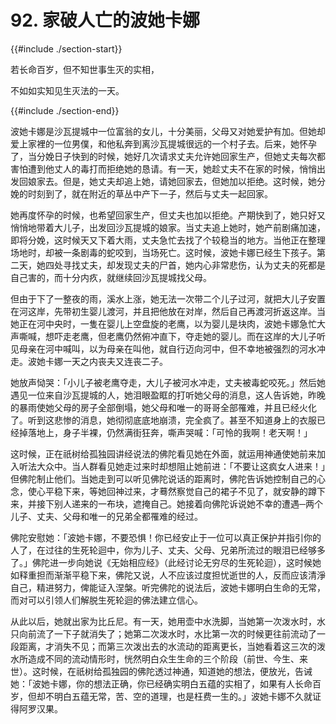 # 92. 家破人亡的波她卡娜
{{#include ./section-start}}

若长命百岁，但不知世事生灭的实相，

不如如实知见生灭法的一天。

{{#include ./section-end}}

波她卡娜是沙瓦提城中一位富翁的女儿，十分美丽，父母又对她爱护有加。但她却爱上家裡的一位男僕，和他私奔到离沙瓦提城很远的一个村子去。后来，她怀孕了，当分娩日子快到的时候，她好几次请求丈夫允许她回家生产，但她丈夫每次都害怕遭到他丈人的毒打而拒绝她的恳请。有一天，她趁丈夫不在家的时候，悄悄出发回娘家去。但是，她丈夫却追上她，请她回家去，但她加以拒绝。这时候，她分娩的时刻到了，就在附近的草丛中产下一子，然后与丈夫一起回家。

她再度怀孕的时候，也希望回家生产，但丈夫也加以拒绝。产期快到了，她只好又悄悄地带着大儿子，出发回沙瓦提城的娘家。当丈夫追上她时，她产前剧痛加速，即将分娩，这时候天又下着大雨，丈夫急忙去找了个较稳当的地方。当他正在整理场地时，却被一条剧毒的蛇咬到，当场死亡。这时候，波她卡娜已经生下孩子。第二天，她四处寻找丈夫，却发现丈夫的尸首，她内心非常悲伤，认为丈夫的死都是自己害的，而十分内疚，就继续回沙瓦提城找父母。

但由于下了一整夜的雨，溪水上涨，她无法一次带二个儿子过河，就把大儿子安置在河这岸，先带初生婴儿渡河，并且把他放在对岸，然后自己再渡河折返这岸。当她正在河中央时，一隻在婴儿上空盘旋的老鹰，以为婴儿是块肉，波她卡娜急忙大声嘶喊，想吓走老鹰，但老鹰仍然俯冲直下，夺走她的婴儿。而在这岸的大儿子听见母亲在河中喊叫，以为母亲在叫他，就自行迈向河中，但不幸地被强烈的河水冲走。波她卡娜一天之内丧夫又连丧二子。

她放声恸哭：「小儿子被老鹰夺走，大儿子被河水冲走，丈夫被毒蛇咬死。」然后她遇见一位来自沙瓦提城的人，她泪眼盈眶的打听她父母的消息，这人告诉她，昨晚的暴雨使她父母的房子全部倒塌，她父母和唯一的哥哥全部罹难，并且已经火化了。听到这悲惨的消息，她彻彻底底地崩溃，完全疯了。甚至不知道身上的衣服已经掉落地上，身子半裸，仍然满街狂奔，嘶声哭喊：「可怜的我啊！老天啊！」

这时候，正在祇树给孤独园讲经说法的佛陀看见她在外面，就运用神通使她前来加入听法大众中。当人群看见她走过来时却想阻止她前进：「不要让这疯女人进来！」但佛陀制止他们。当她走到可以听见佛陀说话的距离时，佛陀告诉她控制自己的心念，使心平稳下来，等她回神过来，才蓦然察觉自己的裙子不见了，就安静的蹲下来，并接下别人递来的一布块，遮掩自己。她接着向佛陀诉说她不幸的遭遇─两个儿子、丈夫、父母和唯一的兄弟全都罹难的经过。

佛陀安慰她：「波她卡娜，不要恐惧！你已经安止于一位可以真正保护并指引你的人了，在过往的生死轮迴中，你为儿子、丈夫、父母、兄弟所流过的眼泪已经够多了。」佛陀进一步向她说《无始相应经》（此经讨论无穷尽的生死轮迴），这时候她如释重担而渐渐平稳下来，佛陀又说，人不应该过度担忧逝世的人，反而应该清淨自己，精进努力，俾能证入涅槃。听完佛陀的说法后，波她卡娜明白生命的无常，而对可以引领人们解脱生死轮迴的佛法建立信心。

从此以后，她就出家为比丘尼。有一天，她用壶中水洗脚，当她第一次泼水时，水只向前流了一下子就消失了；她第二次泼水时，水比第一次的时候更往前流动了一段距离，才消失不见；而第三次泼出去的水流动的距离更长，当她看着这三次的泼水所造成不同的流动情形时，恍然明白众生生命的三个阶段（前世、今生、来世）。这时候，在祇树给孤独园的佛陀透过神通，知道她的想法，便放光，告诫她：「波她卡娜，你的想法正确，你已经确实明白五蕴的实相了，如果有人长命百岁，但却不明白五蕴无常，苦、空的道理，也是枉费一生的。」波她卡娜不久就证得阿罗汉果。

